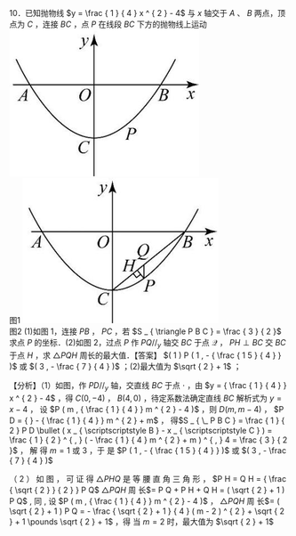 10．已知抛物线 $y = \frac { 1 } { 4 } x ^ { 2 } - 4$ 与 $x$ 轴交于 $A$ 、 $B$ 两点，顶点为 $C$ ，连接 $B C$ ，点 $P$ 在线段 $B C$ 下方的抛物线上运动
![](<../../qs_image_DB/专题2-7_二次函数中的最值问题（解析版）/38e9375c7b183d0a00b21d6bfa7b9fb95a393ba69e10868caf22d8608820c827.jpg>)  
图1
![](<../../qs_image_DB/专题2-7_二次函数中的最值问题（解析版）/771354bdd85c539a0a0b2144af5125958c3cdbb07329de9f604245032a06513f.jpg>)  
图2
(1)如图 1，连接 $P B$ ， $P C$ ，若 $S _ { \triangle P B C } = \frac { 3 } { 2 }$ 求点 $P$ 的坐标．(2)如图 2，过点 $P$ 作 $P Q / / _ { \mathit { y } }$ 轴交 $B C$ 于点 $\mathcal { Q }$ ， $P H \perp B C$ 交 $B C$ 于点 $H$ ，求 $\triangle P Q H$ 周长的最大值．【答案】 $( 1 ) P ( 1 , - { \frac { 1 5 } { 4 } } )$ 或 $( 3 , - \frac { 7 } { 4 } )$ ；(2)最大值为 $\sqrt { 2 } + 1$ ；

【分析】（1）如图，作 $P D / / _ { y }$ 轴，交直线 $B C$ 于点 $\cdot$ ，由 $y = { \frac { 1 } { 4 } } x ^ { 2 } - 4$ ，得 $C ( 0 , - 4 )$ ， $B ( 4 , 0 )$ ，待定系数法确定直线 $B C$ 解析式为 $y = x - 4$ ， 设 $P ( m , { \frac { 1 } { 4 } } m ^ { 2 } - 4 )$ ，则 $D ( m , m - 4 )$ ， $P D = { } - { \frac { 1 } { 4 } } m ^ { 2 } + m$ ， 得$S _ { \_ P B C } = \frac { 1 } { 2 } P D \bullet ( x _ { \scriptscriptstyle B } - x _ { \scriptscriptstyle C } ) = \frac { 1 } { 2 } ^ { , } ( - \frac { 1 } { 4 } m ^ { 2 } + m ) ^ { , } 4 = \frac { 3 } { 2 }$ ， 解 得 $m = 1$ 或 3 ，于 是 $P ( 1 , - { \frac { 1 5 } { 4 } } )$ 或 $( 3 , - \frac { 7 } { 4 } )$

（ 2 ） 如 图 ， 可 证 得 $\triangle P H Q$ 是 等 腰 直 角 三 角 形 ， $P H = Q H = { \frac { \sqrt { 2 } } { 2 } } P Q$ $\triangle P Q H$ 周 长$= P Q + P H + Q H = ( \sqrt { 2 } + 1 ) P Q$ , 同 , 设 $P ( m , { \frac { 1 } { 4 } } m ^ { 2 } - 4 )$ ， $\triangle P Q H$ 周 长$= ( \sqrt { 2 } + 1 ) P Q = - \frac { \sqrt { 2 } + 1 } { 4 } ( m - 2 ) ^ { 2 } + \sqrt { 2 } + 1 \pounds \sqrt { 2 } + 1$ ，得 当 $m = 2$ 时，最大值为 $\sqrt { 2 } + 1$
